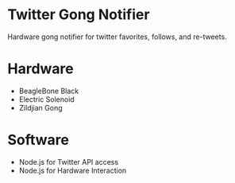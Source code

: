 Twitter Gong Notifier
======================

Hardware gong notifier for twitter favorites, follows, and re-tweets.

Hardware
===========
 * BeagleBone Black
 * Electric Solenoid
 * Zildjian Gong

Software
=============
 * Node.js for Twitter API access
 * Node.js for Hardware Interaction
